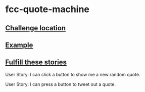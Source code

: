 # fcc-quote-machine



## [Challenge location](https://www.freecodecamp.com/challenges/build-a-random-quote-machine)


## [Example](https://codepen.io/FreeCodeCamp/pen/ONjoLe/)


## [Fulfill these stories]()

User Story: I can click a button to show me a new random quote.

User Story: I can press a button to tweet out a quote.
